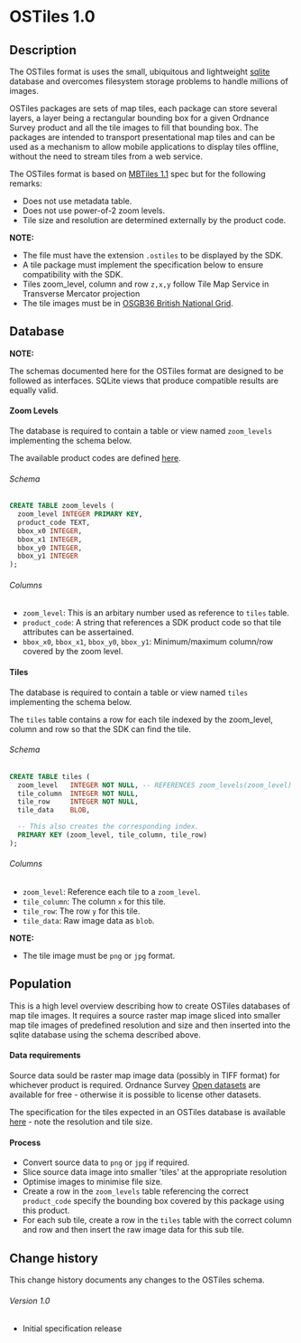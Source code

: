 # OSTiles 1.0


Description
-------



The OSTiles format is uses the small, ubiquitous and lightweight [sqlite](http://www.sqlite.org/) database and overcomes filesystem storage problems to handle millions of images. 

OSTiles packages are sets of map tiles, each package can store several layers, a layer being a rectangular bounding box for a given Ordnance Survey product and all the tile images to fill that bounding box. The packages are intended to transport presentational map tiles and can be used as a mechanism to allow mobile applications to display tiles offline, without the need to stream tiles from a web service.

The OSTiles format is based on [MBTiles 1.1](hhttp://www.mapbox.com/developers/mbtiles/) spec but for the following remarks:

* Does not use metadata table.
* Does not use power-of-2 zoom levels.
* Tile size and resolution are determined externally by the product code.




**NOTE:** 

* The file must have the extension `.ostiles` to be displayed by the SDK.
* A tile package must implement the specification below to ensure compatibility with the SDK.
* Tiles zoom_level, column and row `z,x,y` follow Tile Map Service in Transverse Mercator projection
* The tile images must be in [OSGB36 British National Grid](http://www.ordnancesurvey.co.uk/oswebsite/support/the-national-grid.html).



Database
---------


**NOTE:**

The schemas documented here for the OSTiles format are designed to be followed as interfaces. SQLite views that produce compatible results are equally valid.


#### Zoom Levels

The database is required to contain a table or view named `zoom_levels` implementing the schema below.

The available product codes are defined [here](/OrdnanceSurvey/openspace-ios-sdk#product-codes).

###### Schema

```sql
CREATE TABLE zoom_levels (
  zoom_level INTEGER PRIMARY KEY,
  product_code TEXT,
  bbox_x0 INTEGER,
  bbox_x1 INTEGER,
  bbox_y0 INTEGER,
  bbox_y1 INTEGER
);
```

###### Columns

* `zoom_level`: This is an arbitary number used as reference to `tiles` table.
* `product_code`: A string that references a SDK product code so that tile attributes can be assertained.
* `bbox_x0`, `bbox_x1`, `bbox_y0`, `bbox_y1`: Minimum/maximum column/row covered by the zoom level.




#### Tiles

The database is required to contain a table or view named `tiles` implementing the schema below.

The `tiles` table contains a row for each tile indexed by the zoom_level, column and row so that the SDK can find the tile.


###### Schema

```sql
CREATE TABLE tiles (
  zoom_level   INTEGER NOT NULL, -- REFERENCES zoom_levels(zoom_level)
  tile_column  INTEGER NOT NULL,
  tile_row     INTEGER NOT NULL,
  tile_data    BLOB,

  -- This also creates the corresponding index.
  PRIMARY KEY (zoom_level, tile_column, tile_row)
);
```


###### Columns

* `zoom_level`: Reference each tile to a `zoom_level`.
* `tile_column`: The column `x` for this tile.
* `tile_row`: The row `y` for this tile.
* `tile_data`: Raw image data as `blob`.


**NOTE:**

* The tile image must be `png` or `jpg` format.


Population
-------

This is a high level overview describing how to create OSTiles databases of map tile images. It requires a source raster map image sliced into smaller map tile images of predefined resolution and size and then inserted into the sqlite database using the schema described above.

#### Data requirements

Source data sould be raster map image data (possibly in TIFF format) for whichever product is required.  Ordnance Survey [Open datasets](https://www.ordnancesurveyite.co.uk/oswebsite/products/os-opendata.html) are available for free - otherwise it is possible to license other datasets.

The specification for the tiles expected in an OSTiles database is available [here](http://www.ordnancesurvey.co.uk/oswebsite/support/web-services/configuring-os-ondemand-wmts.html) - note the resolution and tile size.

#### Process

* Convert source data to `png` or `jpg` if required.
* Slice source data image into smaller 'tiles' at the appropriate resolution
* Optimise images to minimise file size.
* Create a row in the `zoom_levels` table referencing the correct `product_code` specify the bounding box covered by this package using this product.
* For each sub tile, create a row in the `tiles` table with the correct column and row and then insert the raw image data for this sub tile.


Change history
-------

This change history documents any changes to the OSTiles schema.

###### Version 1.0

* Initial specification release

